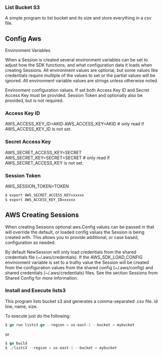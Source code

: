 ### List Bucket S3

A simple program to list bucket and its size and store everything in a csv file.

## Config Aws

Environment Variables

When a Session is created several environment variables can be set to adjust how the SDK functions, and what configuration data it loads when creating Sessions. All environment values are optional, but some values like credentials require multiple of the values to set or the partial values will be ignored. All environment variable values are strings unless otherwise noted.

Environment configuration values. If set both Access Key ID and Secret Access Key must be provided. Session Token and optionally also be provided, but is not required. 

### Access Key ID
AWS_ACCESS_KEY_ID=AKID
AWS_ACCESS_KEY=AKID # only read if AWS_ACCESS_KEY_ID is not set.

### Secret Access Key
AWS_SECRET_ACCESS_KEY=SECRET
AWS_SECRET_KEY=SECRET=SECRET # only read if AWS_SECRET_ACCESS_KEY is not set.

### Session Token
AWS_SESSION_TOKEN=TOKEN


```bash
$ export AWS_SECRET_ACCESS_KEY=xxxxx
$ export AWS_ACCESS_KEY_ID=xxxxx
```

## AWS Creating Sessions

When creating Sessions optional aws.Config values can be passed in that will override the default, or loaded config values the Session is being created with. This allows you to provide additional, or case based, configuration as needed. 

By default NewSession will only load credentials from the shared credentials file (~/.aws/credentials). If the AWS_SDK_LOAD_CONFIG environment variable is set to a truthy value the Session will be created from the configuration values from the shared config (~/.aws/config) and shared credentials (~/.aws/credentials) files. See the section Sessions from Shared Config for more information. 


### Install and Execute lists3

This program lists bucket s3 and generates a comma-separated .csv file.
id line, name, size.

To execute just do the following:

```go
$ go run lists3.go --region = us-east-1 --bucket = mybucket
```

or

```go
$ go build
$ ./lists3 --region = us-east-1 --bucket = mybucket
```

